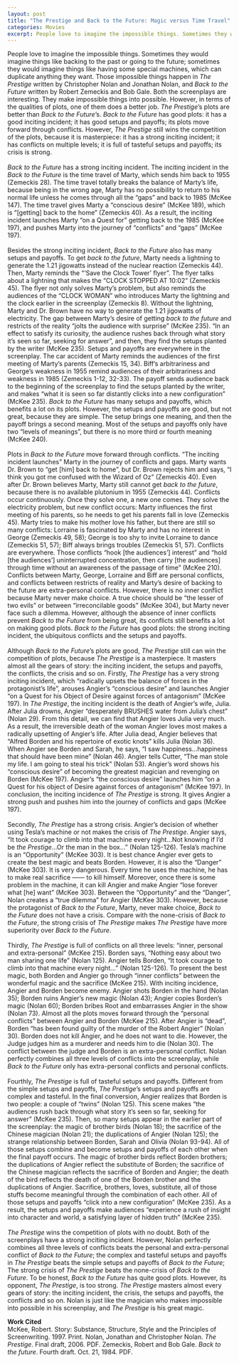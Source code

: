 ```yaml
---
layout: post
title: "The Prestige and Back to the Future: Magic versus Time Travel"
categories: Movies
excerpt: People love to imagine the impossible things. Sometimes they would imagine things like backing to the past or going to the future; sometimes they would imagine things like having some special machines, which can duplicate anything they want. Those impossible things happen in <I>The Prestige</I> written by Christopher Nolan and Jonathan Nolan, and <I>Back to the Future</I> written by Robert Zemeckis and Bob Gale. 
---
```


People love to imagine the impossible things. Sometimes they would imagine things like backing to the past or going to the future; sometimes they would imagine things like having some special machines, which can duplicate anything they want. Those impossible things happen in *The Prestige* written by Christopher Nolan and Jonathan Nolan, and *Back to the Future* written by Robert Zemeckis and Bob Gale. Both the screenplays are interesting. They make impossible things into possible. However, in terms of the qualities of plots, one of them does a better job. *The Prestige*’s plots are better than *Back to the Future*’s. *Back to the Future* has good plots: it has a good inciting incident; it has good setups and payoffs; its plots move forward through conflicts. However, *The Prestige* still wins the competition of the plots, because it is masterpiece: it has a strong inciting incident; it has conflicts on multiple levels; it is full of tasteful setups and payoffs; its crisis is strong.<br>                                                                                                                                                                                                                                 
*Back to the Future* has a strong inciting incident. The inciting incident in the *Back to the Future* is the time travel of Marty, which sends him back to 1955 (Zemeckis 28). The time travel totally breaks the balance of Marty’s life, because being in the wrong age, Marty has no possibility to return to his normal life unless he comes through all the “gaps” and back to 1985 (McKee 147). The time travel gives Marty a “conscious desire” (McKee 189), which is “[getting] back to the home” (Zemeckis 40). As a result, the inciting incident launches Marty “on a Quest for” getting back to the 1985 (McKee 197), and pushes Marty into the journey of “conflicts” and “gaps” (McKee 197).
<br>                                                                                                                                                                                                                                 
Besides the strong inciting incident, *Back to the Future* also has many setups and payoffs. To get *back to the future*, Marty needs a lightning to generate the 1.21 jigowatts instead of the nuclear reaction (Zemeckis 44). Then, Marty reminds the “‘Save the Clock Tower’ flyer”. The flyer talks about a lightning that makes the “CLOCK STOPPED AT 10:02” (Zemeckis 45). The flyer not only solves Marty’s problem, but also reminds the audiences of the “CLOCK WOMAN” who introduces Marty the lightning and the clock earlier in the screenplay (Zemeckis 8). Without the lightning, Marty and Dr. Brown have no way to generate the 1.21 jigowatts of electricity. The gap between Marty’s desire of getting *back to the future* and restricts of the reality “jolts the audience with surprise” (McKee 235). “In an effect to satisfy its curiosity, the audience rushes back through what story it’s seen so far, seeking for answer”, and then, they find the setups planted by the writer (McKee 235). Setups and payoffs are everywhere in the screenplay. The car accident of Marty reminds the audiences of the first meeting of Marty’s parents (Zemeckis 15, 34). Biff’s arbitrariness and George’s weakness in 1955 remind audiences of their arbitrariness and weakness in 1985 (Zemeckis 1-12, 32-33). The payoff sends audience back to the beginning of the screenplay to find the setups planted by the writer, and makes “what it is seen so far distantly clicks into a new configuration” (McKee 235). *Back to the Future* has many setups and payoffs, which benefits a lot on its plots. However, the setups and payoffs are good, but not great, because they are simple. The setup brings one meaning, and then the payoff brings a second meaning. Most of the setups and payoffs only have two “levels of meanings”, but there is no more third or fourth meaning (McKee 240).
<br>                                                                                                                                                                                                                                 
Plots in *Back to the Future* move forward through conflicts. “The inciting incident launches” Marty in the journey of conflicts and gaps. Marty wants Dr. Brown to “get [him] back to home”, but Dr. Brown rejects him and says, “I think you got me confused with the Wizard of Oz” (Zemeckis 40). Even after Dr. Brown believes Marty, Marty still cannot get *back to the future*, because there is no available plutonium in 1955 (Zemeckis 44). Conflicts occur continuously. Once they solve one, a new one comes. They solve the electricity problem, but new conflict occurs: Marty influences the first meeting of his parents, so he needs to get his parents fall in love (Zemeckis 45). Marty tries to make his mother love his father, but there are still so many conflicts: Lorraine is fascinated by Marty and has no interest in George (Zemeckis 49, 58); George is too shy to invite Lorraine to dance (Zemeckis 51, 57); Biff always brings troubles (Zemeckis 51, 57). Conflicts are everywhere. Those conflicts “hook [the audiences’] interest” and “hold [the audiences’] uninterrupted concentration, then carry [the audiences] through time without an awareness of the passage of time” (McKee 210). Conflicts between Marty, George, Lorraine and Biff are personal conflicts, and conflicts between restricts of reality and Marty’s desire of backing to the future are extra-personal conflicts. However, there is no inner conflict because Marty never make choice. A true choice should be “the lesser of two evils” or between “irreconcilable goods” (McKee 304), but Marty never face such a dilemma. However, although the absence of inner conflicts prevent *Back to the Future* from being great, its conflicts still benefits a lot on making good plots. *Back to the Future* has good plots: the strong inciting incident, the ubiquitous conflicts and the setups and payoffs. 
<br>                                                                                                                                                                                                                                 
Although *Back to the Future*’s plots are good, *The Prestige* still can win the competition of plots, because *The Prestige* is a masterpiece. It masters almost all the gears of story: the inciting incident, the setups and payoffs, the conflicts, the crisis and so on. Firstly, *The Prestige* has a very strong inciting incident, which “radically upsets the balance of forces in the protagonist’s life”, arouses Angier’s “conscious desire” and launches Angier “on a Quest for his Object of Desire against forces of antagonism” (McKee 197). In *The Prestige*, the inciting incident is the death of Angier’s wife, Julia. After Julia drowns, Angier “desperately BRUSHES water from Julia’s chest” (Nolan 29). From this detail, we can find that Angier loves Julia very much. As a result, the irreversible death of the woman Angier loves most makes a radically upsetting of Angier’s life. After Julia dead, Angier believes that “Alfred Borden and his repertoire of exotic knots” kills Julia (Nolan 36). When Angier see Borden and Sarah, he says, “I saw happiness…happiness that should have been mine” (Nolan 46). Angier tells Cutter, “The man stole my life. I am going to steal his trick” (Nolan 53). Angier’s word shows his “conscious desire” of becoming the greatest magician and revenging on Borden (McKee 197). Angier’s “the conscious desire” launches him “on a Quest for his object of Desire against forces of antagonism” (McKee 197). In conclusion, the inciting incidence of *The Prestige* is strong. It gives Angier a strong push and pushes him into the journey of conflicts and gaps (McKee 197). 
<br>                                                                                                                                                                                                                                 
Secondly, *The Prestige* has a strong crisis. Angier’s decision of whether using Tesla’s machine or not makes the crisis of *The Prestige*. Angier says, “It took courage to climb into that machine every night…Not knowing if I’d be *the Prestige*…Or the man in the box…” (Nolan 125-126). Tesla’s machine is an “Opportunity” (McKee 303). It is best chance Angier ever gets to create the best magic and beats Borden. However, it is also the “Danger” (McKee 303). It is very dangerous. Every time he uses the machine, he has to make real sacrifice —— to kill himself. Moreover, once there is some problem in the machine, it can kill Angier and make Angier “lose forever what [he] want” (McKee 303). Between the “Opportunity” and the “Danger”, Nolan creates a “true dilemma” for Angier (McKee 303). However, because the protagonist of *Back to the Future*, Marty, never make choice, *Back to the Future* does not have a crisis. Compare with the none-crisis of *Back to the Future*, the strong crisis of *The Prestige* makes *The Prestige* have more superiority over *Back to the Future*. 
<br>                                                                                                                                                                                                                                 
Thirdly, *The Prestige* is full of conflicts on all three levels: “inner, personal and extra-personal” (McKee 215). Borden says, “Nothing easy about two man sharing one life” (Nolan 125). Angier tells Borden, “It took courage to climb into that machine every night…” (Nolan 125-126). To present the best magic, both Borden and Angier go through “inner conflicts” between the wonderful magic and the sacrifice (McKee 215). With inciting incidence, Angier and Borden become enemy. Angier shots Borden in the hand (Nolan 35); Borden ruins Angier’s new magic (Nolan 43); Angier copies Borden’s magic (Nolan 60); Borden bribes Root and embarrasses Angier in the show (Nolan 73). Almost all the plots moves forward through the “personal conflicts” between Angier and Borden (McKee 215). After Angier is “dead”, Borden “has been found guilty of the murder of the Robert Angier” (Nolan 30). Borden does not kill Angier, and he does not want to die. However, the Judge judges him as a murderer and needs him to die (Nolan 30). The conflict between the judge and Borden is an extra-personal conflict. Nolan perfectly combines all three levels of conflicts into the screenplay, while *Back to the Future* only has extra-personal conflicts and personal conflicts. 
<br>                                                                                                                                                                                                                                 
Fourthly, *The Prestige* is full of tasteful setups and payoffs. Different from the simple setups and payoffs, *The Prestige*’s setups and payoffs are complex and tasteful. In the final conversion, Angier realizes that Borden is two people: a couple of “twins” (Nolan 125). This scene makes “the audiences rush back through what story it’s seen so far, seeking for answer” (McKee 235). Then, so many setups appear in the earlier part of the screenplay: the magic of brother birds (Nolan 18); the sacrifice of the Chinese magician (Nolan 21); the duplications of Angier (Nolan 125); the strange relationship between Borden, Sarah and Olivia (Nolan 93-94). All of those setups combine and become setups and payoffs of each other when the final payoff occurs. The magic of brother birds reflect Borden brothers; the duplications of Angier reflect the substitute of Borden; the sacrifice of the Chinese magician reflects the sacrifice of Borden and Angier; the death of the bird reflects the death of one of the Borden brother and the duplications of Angier. Sacrifice, brothers, loves, substitute, all of those stuffs become meaningful through the combination of each other. All of those setups and payoffs “click into a new configuration” (McKee 235). As a result, the setups and payoffs make audiences “experience a rush of insight into character and world, a satisfying layer of hidden truth” (McKee 235). 
<br>                                                                                                                                                                                                                                 
*The Prestige* wins the competition of plots with no doubt. Both of the screenplays have a strong inciting incident. However, Nolan perfectly combines all three levels of conflicts beats the personal and extra-personal conflict of *Back to the Future*; the complex and tasteful setups and payoffs in *The Prestige* beats the simple setups and payoffs of *Back to the Future*; The strong crisis of *The Prestige* beats the none-crisis of *Back to the Future*. To be honest, *Back to the Future* has quite good plots. However, its opponent, *The Prestige*, is too strong. *The Prestige* masters almost every gears of story: the inciting incident, the crisis, the setups and payoffs, the conflicts and so on. Nolan is just like the magician who makes impossible into possible in his screenplay, and *The Prestige* is his great magic. 


**Work Cited**
<br>
McKee, Robert. Story: Substance, Structure, Style and the Principles of Screenwriting. 1997. Print.
Nolan, Jonathan and Christopher Nolan. *The Prestige*. Final draft, 2006. PDF.
Zemeckis, Robert and Bob Gale. *Back to the future*. Fourth draft. Oct. 21, 1984. PDF.
